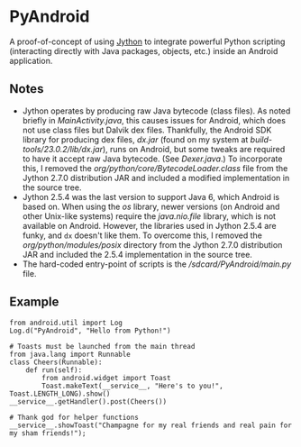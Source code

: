 # PyAndroid

A proof-of-concept of using [Jython](http://jython.org/) to integrate powerful Python scripting (interacting directly with Java packages, objects, etc.) inside an Android application.

## Notes

* Jython operates by producing raw Java bytecode (class files). As noted briefly in *MainActivity.java*, this causes issues for Android, which does not use class files but Dalvik dex files. Thankfully, the Android SDK library for producing dex files, *dx.jar* (found on my system at *build-tools/23.0.2/lib/dx.jar*), runs on Android, but some tweaks are required to have it accept raw Java bytecode. (See *Dexer.java*.) To incorporate this, I removed the *org/python/core/BytecodeLoader.class* file from the Jython 2.7.0 distribution JAR and included a modified implementation in the source tree.
* Jython 2.5.4 was the last version to support Java 6, which Android is based on. When using the *os* library, newer versions (on Android and other Unix-like systems) require the *java.nio.file* library, which is not available on Android. However, the libraries used in Jython 2.5.4 are funky, and `dx` doesn't like them. To overcome this, I removed the *org/python/modules/posix* directory from the Jython 2.7.0 distribution JAR and included the 2.5.4 implementation in the source tree.
* The hard-coded entry-point of scripts is the */sdcard/PyAndroid/main.py* file.

## Example

    from android.util import Log
    Log.d("PyAndroid", "Hello from Python!")
    
    # Toasts must be launched from the main thread
    from java.lang import Runnable
    class Cheers(Runnable):
    	def run(self):
    		from android.widget import Toast
    		Toast.makeText(__service__, "Here's to you!", Toast.LENGTH_LONG).show()
    __service__.getHandler().post(Cheers())
    
    # Thank god for helper functions
    __service__.showToast("Champagne for my real friends and real pain for my sham friends!");
